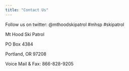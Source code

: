 ```yaml
---
title: "Contact Us"
---
```

Follow us on twitter: @mthoodskipatrol #mhsp #skipatrol


Mt Hood Ski Patrol

PO Box 4384

Portland, OR 97208

Voice Mail & Fax:
866-828-9205
